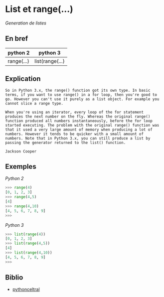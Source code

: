# List et range(...)

_Generation de listes_

## En bref
|python 2  |python 3|
|----------|--------|
|range(...)|list(range(...)|

## Explication
```text
So in Python 3.x, the range() function got its own type. In basic terms, if you want to use range() in a for loop, then you're good to go. However you can't use it purely as a list object. For example you cannot slice a range type.

When you're using an iterator, every loop of the for statement produces the next number on the fly. Whereas the original range() function produced all numbers instantaneously, before the for loop started executing. The problem with the original range() function was that it used a very large amount of memory when producing a lot of numbers. However it tends to be quicker with a small amount of numbers. Note that in Python 3.x, you can still produce a list by passing the generator returned to the list() function.

Jackson Cooper 
```

## Exemples
*Python 2*
```python
>>> range(4)
[0, 1, 2, 3]
>>> range(4,5)
[4]
>>> range(4,10)
[4, 5, 6, 7, 8, 9]
>>> 
```

*Python 3*
```python
>>> list(range(4))
[0, 1, 2, 3]
>>> list(range(4,5))
[4]
>>> list(range(4,10))
[4, 5, 6, 7, 8, 9]
>>> 
```

## Biblio
- [pythonceltral](https://www.pythoncentral.io/pythons-range-function-explained/)
